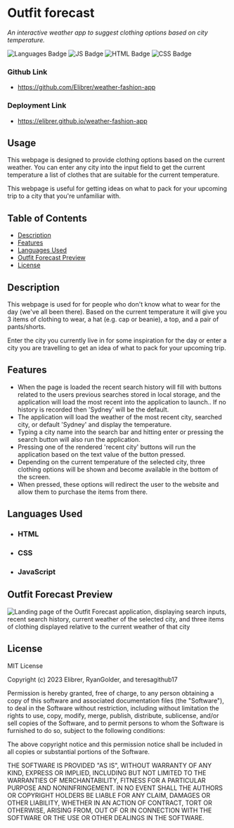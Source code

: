 # Outfit forecast
*An interactive weather app to suggest clothing options based on city temperature.*

![Languages Badge](https://img.shields.io/badge/Languages-3-blue)
![JS Badge](https://img.shields.io/badge/JavaScript-80.7%25-yellow)
![HTML Badge](https://img.shields.io/badge/HTML-16.1%25-red)
![CSS Badge](https://img.shields.io/badge/CSS-3.2%25-blueviolet)

### Github Link
- https://github.com/Elibrer/weather-fashion-app
### Deployment Link
-  https://elibrer.github.io/weather-fashion-app

## Usage

This webpage is designed to provide clothing options based on the current weather. You can enter any city into the input field to get the current temperature a list of clothes that are suitable for the current temperature.

This webpage is useful for getting ideas on what to pack for your upcoming trip to a city that you're unfamiliar with.


## Table of Contents

- [Description](#description)
- [Features](#features)
- [Languages Used](#languages-used)
- [Outfit Forecast Preview](#full-preview)
- [License](#license)



## Description

This webpage is used for for people who don't know what to wear for the day (we've all been there). Based on the current temperature it will give you 3 items of clothing to wear, a hat (e.g. cap or beanie), a top, and a pair of pants/shorts.

Enter the city you currently live in for some inspiration for the day or enter a city you are travelling to get an idea of what to pack for your upcoming trip.

## Features
- When the page is loaded the recent search history will fill with buttons related to the users previous searches stored in local storage, and the application will load the most recent into the application to launch.. If no history is recorded then 'Sydney' will be the default.
- The application will load the weather of the most recent city, searched city, or default 'Sydney' and display the temperature. 
- Typing a city name into the search bar and hitting enter or pressing the search button will also run the application. 
- Pressing one of the rendered 'recent city' buttons will run the application based on the text value of the button pressed.
- Depending on the current temperature of the selected city, three clothing options will be shown and become available in the bottom of the screen.
- When pressed, these options will redirect the user to the website and allow them to purchase the items from there.

## Languages Used
- ### **HTML**
- ### **CSS**
- ### **JavaScript**

## Outfit Forecast Preview

![Landing page of the Outfit Forecast application, displaying search inputs, recent search history, current weather of the selected city, and three items of clothing displayed relative to the current weather of that city](./assets/images/outfit-forecast-preview.png "outfit-forecast-preview")

## License

MIT License

Copyright (c) 2023 Elibrer, RyanGolder, and teresagithub17

Permission is hereby granted, free of charge, to any person obtaining a copy
of this software and associated documentation files (the "Software"), to deal
in the Software without restriction, including without limitation the rights
to use, copy, modify, merge, publish, distribute, sublicense, and/or sell
copies of the Software, and to permit persons to whom the Software is
furnished to do so, subject to the following conditions:

The above copyright notice and this permission notice shall be included in all
copies or substantial portions of the Software.

THE SOFTWARE IS PROVIDED "AS IS", WITHOUT WARRANTY OF ANY KIND, EXPRESS OR
IMPLIED, INCLUDING BUT NOT LIMITED TO THE WARRANTIES OF MERCHANTABILITY,
FITNESS FOR A PARTICULAR PURPOSE AND NONINFRINGEMENT. IN NO EVENT SHALL THE
AUTHORS OR COPYRIGHT HOLDERS BE LIABLE FOR ANY CLAIM, DAMAGES OR OTHER
LIABILITY, WHETHER IN AN ACTION OF CONTRACT, TORT OR OTHERWISE, ARISING FROM,
OUT OF OR IN CONNECTION WITH THE SOFTWARE OR THE USE OR OTHER DEALINGS IN THE
SOFTWARE.